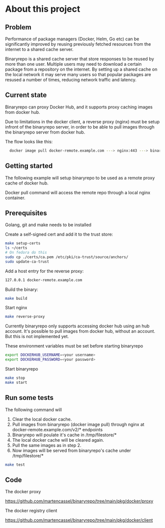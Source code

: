 # About this project

## Problem

Performance of package managers (Docker, Helm, Go etc) can be significantly improved by reusing previously fetched resources from the internet to a shared cache server.

Binaryrepo is a shared cache server that store responses to be reused by more than one user.
Multiple users may need to download a certain package from a repository on the internet.
By setting up a shared cache on the local network it may serve many users so that popular packages are
resused a number of times, reducing network traffic and latency.
## Current state

Binaryrepo can proxy Docker Hub, and it supports proxy caching images from docker hub.

Due to limitations in the docker client, a reverse proxy (nginx) must be setup infront of the binaryrepo server,
in order to be able to pull images through the binaryrepo server from docker hub.

The flow looks like this:

```bash
  docker image pull docker-remote.example.com ---> nginx:443 ---> binaryrepo:8081/repo/docker-remote/v2/*
```
## Getting started

The following example will setup binaryrepo to be used
as a remote proxy cache of docker hub.

Docker pull command will access the remote repo through a local nginx container.

## Prerequisites

Golang, git and make needs to be installed

Create a self-signed cert and add it to the trust store:
```bash
make setup-certs
ls ~/certs
# On fedora do this
sudo cp ./certs/ca.pem /etc/pki/ca-trust/source/anchors/
sudo update-ca-trust
```

Add a host entry for the reverse proxy:
```bash
127.0.0.1 docker-remote.example.com
```

Build the binary:
```bash
make build
```

Start nginx
```bash
make reverse-proxy
```

Currently binaryrepo only supports accessing docker hub using an hub account.
It's possible to pull images from docker hub, without an account. But this is not implemented yet.

These environment variables must be set before starting binaryrepo

```bash
export DOCKERHUB_USERNAME=<your username>
export DOCKERHUB_PASSWORD=<your password>
```

Start binaryrepo
```bash
make stop
make start
```

## Run some tests
The following command will

1. Clear the local docker cache.
2. Pull images from binaryrepo (docker image pull) through nginx at docker-remote.example.com/v2/* endpoints
3. Binaryrepo will poulate it's cache in /tmp/filestore/*
4. The local docker cache will be cleared again.
5. Pull the same images as in step 2.
6. Now images will be served from binaryrepo's cache under /tmp/filestore/*

```bash
make test
```

## Code

The docker proxy

https://github.com/martencassel/binaryrepo/tree/main/pkg/docker/proxy

The docker registry client

https://github.com/martencassel/binaryrepo/tree/main/pkg/docker/client
